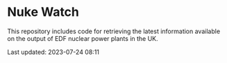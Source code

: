 # Nuke Watch

This repository includes code for retrieving the latest information available on the output of EDF nuclear power plants in the UK.

Last updated: 2023-07-24 08:11